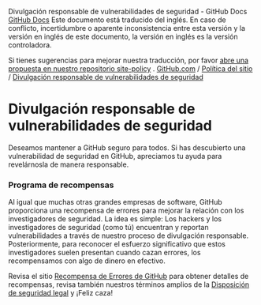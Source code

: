 Divulgación responsable de vulnerabilidades de seguridad - GitHub Docs
[GitHub Docs](/es)
Este documento está traducido del inglés. En caso de conflicto, incertidumbre o aparente inconsistencia entre esta versión y la versión en inglés de este documento, la versión en inglés es la versión controladora.

Si tienes sugerencias para mejorar nuestra traducción, por favor
[abre una propuesta en nuestro repositorio site-policy](https://github.com/github/site-policy/issues)
.
[GitHub.com](/es/github)
/
[Política del sitio](/es/github/site-policy)
/
[Divulgación responsable de vulnerabilidades de seguridad](/es/github/site-policy/responsible-disclosure-of-security-vulnerabilities)

# Divulgación responsable de vulnerabilidades de seguridad

Deseamos mantener a GitHub seguro para todos. Si has descubierto una vulnerabilidad de seguridad en GitHub, apreciamos tu ayuda para revelárnosla de manera responsable.

### Programa de recompensas

Al igual que muchas otras grandes empresas de software, GitHub proporciona una recompensa de errores para mejorar la relación con los investigadores de seguridad. La idea es simple: Los hackers y los investigadores de seguridad (como tú) encuentran y reportan vulnerabilidades a través de nuestro proceso de divulgación responsable. Posteriormente, para reconocer el esfuerzo significativo que estos investigadores suelen presentan cuando cazan errores, los recompensamos con algo de dinero en efectivo.

Revisa el sitio
[Recompensa de Errores de GitHub](https://bounty.github.com)
para obtener detalles de recompensas, revisa también nuestros términos amplios de la
[Disposición de seguridad legal](/es/articles/github-bug-bounty-program-legal-safe-harbor)
y ¡Feliz caza!
